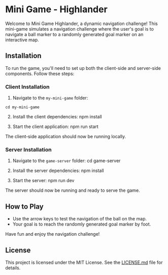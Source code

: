 # Mini Game - Highlander

Welcome to Mini Game Highlander, a dynamic navigation challenge! This mini-game simulates a navigation challenge where the user's goal is to navigate a ball marker to a randomly generated goal marker on an interactive map.

## Installation

To run the game, you'll need to set up both the client-side and server-side components. Follow these steps:

### Client Installation

1. Navigate to the `my-mini-game` folder:

```
cd my-mini-game
```

2. Install the client dependencies:
   npm install

3. Start the client application:
   npm run start

The client-side application should now be running locally.

### Server Installation

1. Navigate to the `game-server` folder:
   cd game-server

2. Install the server dependencies:
   npm install

3. Start the server:
   npm run dev

The server should now be running and ready to serve the game.

## How to Play

- Use the arrow keys to test the navigation of the ball on the map.
- Your goal is to reach the randomly generated goal marker by foot.

Have fun and enjoy the navigation challenge!

## License

This project is licensed under the MIT License. See the [LICENSE.md](LICENSE.md) file for details.
